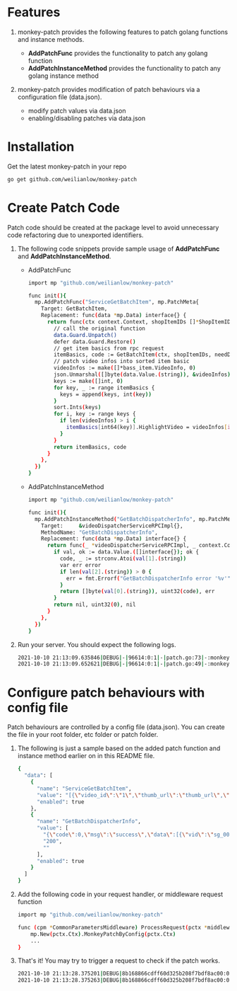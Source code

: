 # Features
1. monkey-patch provides the following features to patch golang functions and instance methods.
    - **AddPatchFunc** provides the functionality to patch any golang function
    - **AddPatchInstanceMethod** provides the functionality to patch any golang instance method

2. monkey-patch provides modification of patch behaviours via a configuration file (data.json).
    - modify patch values via data.json
    - enabling/disabling patches via data.json

# Installation
Get the latest monkey-patch in your repo
```sh
go get github.com/weilianlow/monkey-patch
```

# Create Patch Code
Patch code should be created at the package level to avoid unnecessary code refactoring due to unexported identifiers.
1. The following code snippets provide sample usage of **AddPatchFunc** and **AddPatchInstanceMethod**.
    - AddPatchFunc
      ```sh
      import mp "github.com/weilianlow/monkey-patch"

      func init(){
        mp.AddPatchFunc("ServiceGetBatchItem", mp.PatchMeta{
          Target: GetBatchItem,
          Replacement: func(data *mp.Data) interface{} {
            return func(ctx context.Context, shopItemIDs []*ShopItemID, needDeleted, needCensoringData bool) (_ map[int64]*bass_item.Item, _ int32) {
              // call the original function
              data.Guard.Unpatch()
              defer data.Guard.Restore()
              // get item basics from rpc request
              itemBasics, code := GetBatchItem(ctx, shopItemIDs, needDeleted, needCensoringData)
              // patch video infos into sorted item basic
              videoInfos := make([]*bass_item.VideoInfo, 0)
              json.Unmarshal([]byte(data.Value.(string)), &videoInfos)
              keys := make([]int, 0)
              for key, _ := range itemBasics {
                keys = append(keys, int(key))
              }
              sort.Ints(keys)
              for i, key := range keys {
                if len(videoInfos) > i {
                  itemBasics[int64(key)].HighlightVideo = videoInfos[i]
                }
              }
              return itemBasics, code
            }
          },
        })
      }
      ```

    - AddPatchInstanceMethod
      ```sh
      import mp "github.com/weilianlow/monkey-patch"

      func init(){
        mp.AddPatchInstanceMethod("GetBatchDispatcherInfo", mp.PatchMeta{
          Target:     &videoDispatcherServiceRPCImpl{},
          MethodName: "GetBatchDispatcherInfo",
          Replacement: func(data *mp.Data) interface{} {
            return func(_ *videoDispatcherServiceRPCImpl, _ context.Context, _ []byte) (_ []byte, _ uint32, _ error) {
              if val, ok := data.Value.([]interface{}); ok {
                code, _ := strconv.Atoi(val[1].(string))
                var err error
                if len(val[2].(string)) > 0 {
                  err = fmt.Errorf("GetBatchDispatcherInfo error '%v'", val[2])
                }
                return []byte(val[0].(string)), uint32(code), err
              }
              return nil, uint32(0), nil
            }
          },
        })
      }
      ```
2. Run your server. You should expect the following logs.
    ```sh
    2021-10-10 21:13:09.635846|DEBUG|-|96614:0:1|-|patch.go:73|-:monkey-patch.AddPatchInstanceMethod|-|successfully added data{name: 'GetBatchDispatcherInfo'} as patch method|-:-|
    2021-10-10 21:13:09.652621|DEBUG|-|96614:0:1|-|patch.go:49|-:monkey-patch.AddPatchFunc|-|successfully added data{name: 'ServiceGetBatchItem'} as patch function|-:-|
    ```

# Configure patch behaviours with config file
Patch behaviours are controlled by a config file (data.json). You can create the file in your root folder, etc folder or patch folder.
1. The following is just a sample based on the added patch function and instance method earlier on in this README file.
    ```sh
    {
      "data": [
        {
          "name": "ServiceGetBatchItem",
          "value": "[{\"video_id\":\"1\",\"thumb_url\":\"thumb_url\",\"duration\":100000,\"version\":2,\"vid\":\"one.mp4\",\"formats\":[{\"format\":\"mp4\",\"url\":\"format1\",\"width\":1280,\"height\":720},{\"format\":\"mov\",\"url\":\"format1\",\"width\":1280,\"height\":720}],\"default_format\":{\"format\":\"mp4\",\"url\":\"format1\",\"width\":1280,\"height\":720}}]",
          "enabled": true
        },
        {
          "name": "GetBatchDispatcherInfo",
          "value": [
            "{\"code\":0,\"msg\":\"success\",\"data\":[{\"vid\":\"sg_0077b29f-1e09-4143-9cf0-c649e3af1c69_000000\",\"duration\":0,\"formats\":[{\"format\":460011,\"defn\":\"V720P\",\"profile\":\"MP4\",\"path\":\"10520122104/sg_0077b29f-1e09-4143-9cf0-c649e3af1c69_000000.60011.mp4\",\"width\":1280,\"height\":720}],\"default_format\":{\"format\":200001,\"defn\":\"ORI\",\"profile\":\"MP4\",\"url\":\"\",\"width\":1920,\"height\":1080}}]}",
            "200",
            ""
          ],
          "enabled": true
        }
      ]
    }
    ```

2. Add the following code in your request handler, or middleware request function
    ```sh
    import mp "github.com/weilianlow/monkey-patch"

    func (cpm *CommonParametersMiddleware) ProcessRequest(pctx *middleware.ProcessorContext) middleware.ResultStatus {
    	mp.New(pctx.Ctx).MonkeyPatchByConfig(pctx.Ctx)
        ...
    }
    ```

3. That's it! You may try to trigger a request to check if the patch works.
    ```sh
    2021-10-10 21:13:28.375201|DEBUG|8b168866cdff60d325b208f7bdf8ac00:000000bfd9e2f424:0000000000000000|96614:0:204|-|patch.go:98|-:monkey-patch.(*DataList).monkeyPatch|-|enabling patch function for data{name: 'ServiceGetBatchItem'}|-:-|idc=sg2,func=monkeyPatch,spanID=010000de2169e6d7
    2021-10-10 21:13:28.375263|DEBUG|8b168866cdff60d325b208f7bdf8ac00:000000bfd9e2f424:0000000000000000|96614:0:204|-|patch.go:100|-:monkey-patch.(*DataList).monkeyPatch|-|enabling patch method for data{name: 'GetBatchDispatcherInfo'}|-:-|idc=sg2,func=monkeyPatch,spanID=010000de2169e6d7
    ```
